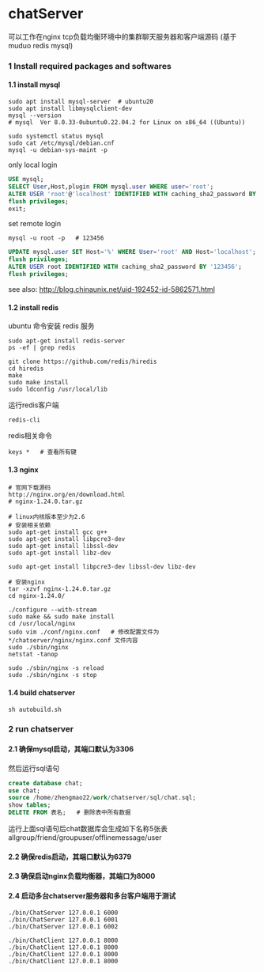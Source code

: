 # chatServer
可以工作在nginx tcp负载均衡环境中的集群聊天服务器和客户端源码 (基于muduo redis mysql)

### 1 Install required packages and softwares

#### 1.1 install mysql

```shell
sudo apt install mysql-server  # ubuntu20 
sudo apt install libmysqlclient-dev
mysql --version
# mysql  Ver 8.0.33-0ubuntu0.22.04.2 for Linux on x86_64 ((Ubuntu))
```

```shell
sudo systemctl status mysql
sudo cat /etc/mysql/debian.cnf 
mysql -u debian-sys-maint -p
```

only local login
```sql
USE mysql;
SELECT User,Host,plugin FROM mysql.user WHERE user='root';
ALTER USER 'root'@'localhost' IDENTIFIED WITH caching_sha2_password BY '123456'; 
flush privileges;
exit;
```

set remote login
```shell
mysql -u root -p   # 123456
```

```sql
UPDATE mysql.user SET Host='%' WHERE User='root' AND Host='localhost';
flush privileges;
ALTER USER root IDENTIFIED WITH caching_sha2_password BY '123456';
flush privileges;
```

see also:
http://blog.chinaunix.net/uid-192452-id-5862571.html



#### 1.2 install redis 


ubuntu 命令安装 redis 服务
```shell
sudo apt-get install redis-server
ps -ef | grep redis
```

```shell
git clone https://github.com/redis/hiredis
cd hiredis
make
sudo make install
sudo ldconfig /usr/local/lib
```

运行redis客户端
```shell
redis-cli
```

redis相关命令
```redis
keys *   # 查看所有键
```


#### 1.3 nginx


```shell
# 官网下载源码
http://nginx.org/en/download.html    
# nginx-1.24.0.tar.gz

# linux内核版本至少为2.6
# 安装相关依赖
sudo apt-get install gcc g++ 
sudo apt-get install libpcre3-dev
sudo apt-get install libssl-dev
sudo apt-get install libz-dev

sudo apt-get install libpcre3-dev libssl-dev libz-dev

# 安装nginx
tar -xzvf nginx-1.24.0.tar.gz
cd nginx-1.24.0/
```

```shell
./configure --with-stream
sudo make && sudo make install
cd /usr/local/nginx
sudo vim ./conf/nginx.conf   # 修改配置文件为 */chatserver/nginx/nginx.conf 文件内容
sudo ./sbin/nginx
netstat -tanop
```

```shell
sudo ./sbin/nginx -s reload
sudo ./sbin/nginx -s stop
```


#### 1.4 build chatserver

```shell
sh autobuild.sh
```


### 2 run chatserver


#### 2.1 确保mysql启动，其端口默认为3306

然后运行sql语句

```sql
create database chat;
use chat;
source /home/zhengmao22/work/chatserver/sql/chat.sql;
show tables;  
DELETE FROM 表名;   # 删除表中所有数据
```

运行上面sql语句后chat数据库会生成如下名称5张表
allgroup/friend/groupuser/offlinemessage/user


#### 2.2 确保redis启动，其端口默认为6379
#### 2.3 确保启动nginx负载均衡器，其端口为8000
#### 2.4 启动多台chatserver服务器和多台客户端用于测试


```shell
./bin/ChatServer 127.0.0.1 6000
./bin/ChatServer 127.0.0.1 6001
./bin/ChatServer 127.0.0.1 6002
```

```shell
./bin/ChatClient 127.0.0.1 8000
./bin/ChatClient 127.0.0.1 8000
./bin/ChatClient 127.0.0.1 8000
./bin/ChatClient 127.0.0.1 8000
```
